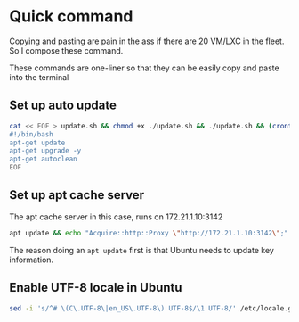# Quick command

Copying and pasting are pain in the ass if there are 20 VM/LXC in the fleet. So I compose these command.

These commands are one-liner so that they can be easily copy and paste into the terminal

## Set up auto update

```bash
cat << EOF > update.sh && chmod +x ./update.sh && ./update.sh && (crontab -u $(whoami) -l; echo "15 7 * * * /bin/bash /root/update.sh" ) | crontab -u $(whoami) -
#!/bin/bash
apt-get update
apt-get upgrade -y
apt-get autoclean
EOF
```
## Set up apt cache server

The apt cache server in this case, runs on 172.21.1.10:3142

```bash
apt update && echo "Acquire::http::Proxy \"http://172.21.1.10:3142\";" > /etc/apt/apt.conf.d/00aptproxy  && apt update && apt upgrade -y
```

The reason doing an `apt update` first is that Ubuntu needs to update key information.

## Enable UTF-8 locale in Ubuntu

```bash
sed -i 's/^# \(C\.UTF-8\|en_US\.UTF-8\) UTF-8$/\1 UTF-8/' /etc/locale.gen && locale-gen
```
